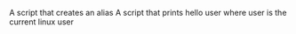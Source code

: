 A script that creates an alias
A script that prints hello user where user is the current linux user
